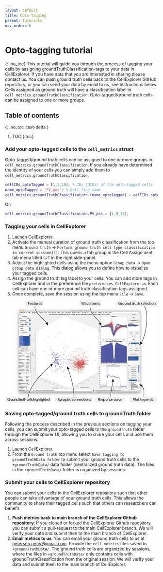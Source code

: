 ```yaml
---
layout: default
title: Opto-tagging
parent: Tutorials
nav_order: 6
---
```

# Opto-tagging tutorial
{: .no_toc}
This tutorial will guide you through the process of tagging your cells by assigning groundTruthClassification-tags to your data in CellExplorer. If you have data that you are interested in sharing please contact us. You can push ground truth cells back to the CellExplorer GitHub repository, or you can send your data by email to us, see instructions below. Cells assigned as ground truth will have a classification label in `cell_metrics.groundTruthClassification`. Opto-tagged/ground truth cells can be assigned to one or more groups. 

## Table of contents
{: .no_toc .text-delta }

1. TOC
{:toc}

### Add your opto-tagged cells to the `cell_metrics` struct 
Opto-tagged/ground truth cells can be assigned to one or more groups in `cell_metrics.groundTruthClassification`. If you already have determined the identity of your cells you can simply add them to `cell_metrics.groundTruthClassification`:
```m
cellIDs_optoTagged = [1,5,10]; % IDs (UIDs) of the opto-tagged cells
name_optoTagged = 'PV_pos'; % Cell line name
cell_metrics.groundTruthClassification.(name_optoTagged) = cellIDs_optoTagged;
```
Or:
```m
cell_metrics.groundTruthClassification.PV_pos = [1,5,10];
```

### Tagging your cells in CellExplorer
1. Launch CellExplorer.
2. Activate the manual curation of ground truth classification from the top menu `Ground truth` -> `Perform ground truth cell type classification in current session(s)`. This opens a tab group in the Cell Assignment tab menu titled `G/T` in the right side-panel. 
3. Adjust the highlighted cells using the menu option `Group data` -> `Open group data dialog`. This dialog allows you to define how to visualize your tagged cells.
4. Assign the ground truth tag label to your cells. You can add more tags in CellExplorer and in the preference file `preferences_CellExplorer.m`. Each cell can have one or more ground truth classification tags assigned.
5. Once complete, save the session using the top menu `File` -> `Save`.

![Optotagging interface](https://raw.githubusercontent.com/petersenpeter/common_resources/main/images/Cell-Explorer-optotagged-cells-2.png)

### Saving opto-tagged/ground truth cells to groundTruth folder
Following the process described in the previous sections on tagging your cells, you can submit your opto-tagged cells to the `groundTruth` folder through the CellExplorer UI, allowing you to share your cells and use them across sessions.

1. Launch CellExplorer.
1. From the `Ground truth` top menu select `Save tagging to groundTruthData folder` to submit your ground truth cells to the `+groundTruthData/` data folder (centralized ground truth data). The files in the `+groundTruthData/` folder is organized by sessions.

### Submit your cells to CellExplorer repository
You can submit your cells to the CellExplorer repository such that other people can take advantage of your ground truth cells. This allows the community to share their tagged cells such that others can researchers can benefit.
1. __Push metrics back to main branch of the CellExplorer Github repository__: If you cloned or forked the CellExplorer Github repository, you can submit a pull-request to the main CellExplorer branch. We will verify your data and submit then to the main branch of CellExplorer. 
2. __Email metrics to us__: You can email your ground truth cells to us at <a href="mailto:petersen.peter@gmail.com">petersen.peter@gmail.com</a>. Provide the `cell_metrics` files saved to `+groundTruthData/`. The ground truth cells are organized by sessions, where the files in `+groundTruthData/` only contains cells with groundTruthClassification from the original session. We will verify your data and submit them to the main branch of CellExplorer.
